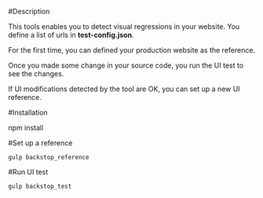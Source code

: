 #Description

This tools enables you to detect visual regressions in your website.
You define a list of urls in **test-config.json**.

For the first time, you can defined your production website as the reference.

Once you made some change in your source code, you run the UI test to see the changes.

If UI modifications detected by the tool are OK, you can set up a new UI reference.


#Installation

npm install

#Set up a reference

``
gulp backstop_reference
``

#Run UI test

``
gulp backstop_test
``